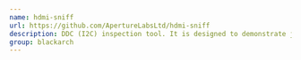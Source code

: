 ```yaml
---
name: hdmi-sniff
url: https://github.com/ApertureLabsLtd/hdmi-sniff
description: DDC (I2C) inspection tool. It is designed to demonstrate just how easy it is to recover HDCP crypto keys from HDMI devices. URL : https://github.com/ApertureLabsLtd/hdmi-sniff Groups : blackarch blackarch-hardware blackarch-sniffer blackarch-cracker
group: blackarch
---
```

